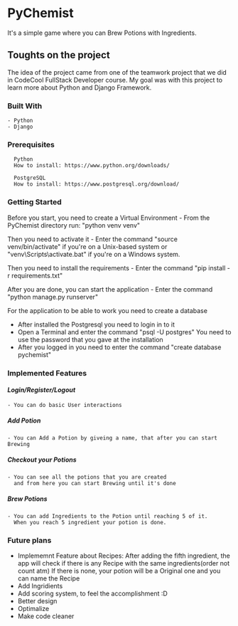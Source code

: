 # **PyChemist**

It's a simple game where you can Brew Potions with Ingredients.

## **Toughts on the project**

The idea of the project came from one of the teamwork project that we did in CodeCool FullStack Developer course.
My goal was with this project to learn more about Python and Django Framework.

### **Built With**

    - Python
    - Django

### **Prerequisites**

      Python
      How to install: https://www.python.org/downloads/

      PostgreSQL
      How to install: https://www.postgresql.org/download/

### **Getting Started**

Before you start, you need to create a Virtual Environment
    - From the PyChemist directory run: "python venv venv"
  
Then you need to activate it
    - Enter the command "source venv/bin/activate" if you're on a Unix-based system
    or "venv\Scripts\activate.bat" if you're on a Windows system.
  
Then you need to install the requirements
    -  Enter the command "pip install -r requirements.txt"
 
 After you are done, you can start the application
    - Enter the command "python manage.py runserver"
 
 For the application to be able to work you need to create a database
   - After installed the Postgresql you need to login in to it
   - Open a Terminal and enter the command "psql -U postgres"
   You need to use the password that you gave at the installation
   - After you logged in you need to enter the command "create database pychemist"
   

### **Implemented Features**


#### _**Login/Register/Logout**_

    - You can do basic User interactions

##### _**Add Potion**_

    - You can Add a Potion by giveing a name, that after you can start Brewing 

##### _**Checkout your Potions**_

    - You can see all the potions that you are created 
      and from here you can start Brewing until it's done

##### _**Brew Potions**_

    - You can add Ingredients to the Potion until reaching 5 of it.
      When you reach 5 ingredient your potion is done.
      
      
    
### **Future plans**

  - Implememnt Feature about Recipes:
    After adding the fifth ingredient, the app will check
    if there is any Recipe with the same ingredients(order not count atm)
    If there is none, your potion will be a Original one and you can name the Recipe
  - Add Ingridients
  - Add scoring system, to feel the accomplishment :D
  - Better design
  - Optimalize
  - Make code cleaner
   
